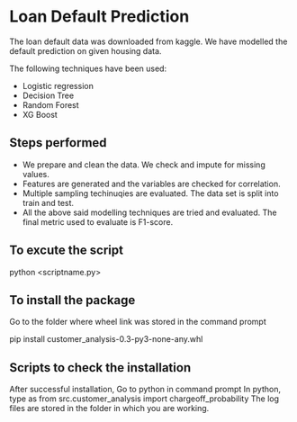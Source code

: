 # Loan Default Prediction

The loan default data was downloaded from kaggle. We have modelled the default prediction on given housing data. 

The following techniques have been used: 

 - Logistic regression
 - Decision Tree
 - Random Forest
 - XG Boost

## Steps performed
 - We prepare and clean the data. We check and impute for missing values.
 - Features are generated and the variables are checked for correlation.
 - Multiple sampling techinuqies are evaluated. The data set is split into train and test.
 - All the above said modelling techniques are tried and evaluated. The final metric used to evaluate is F1-score.

## To excute the script
python <scriptname.py>

## To install the package
Go to the folder where wheel link was stored in the command prompt

pip install customer_analysis-0.3-py3-none-any.whl

## Scripts to check the installation
After successful installation, Go to python in command prompt
In python, type as from src.customer_analysis import chargeoff_probability
The log files are stored in the folder in which you are working.
